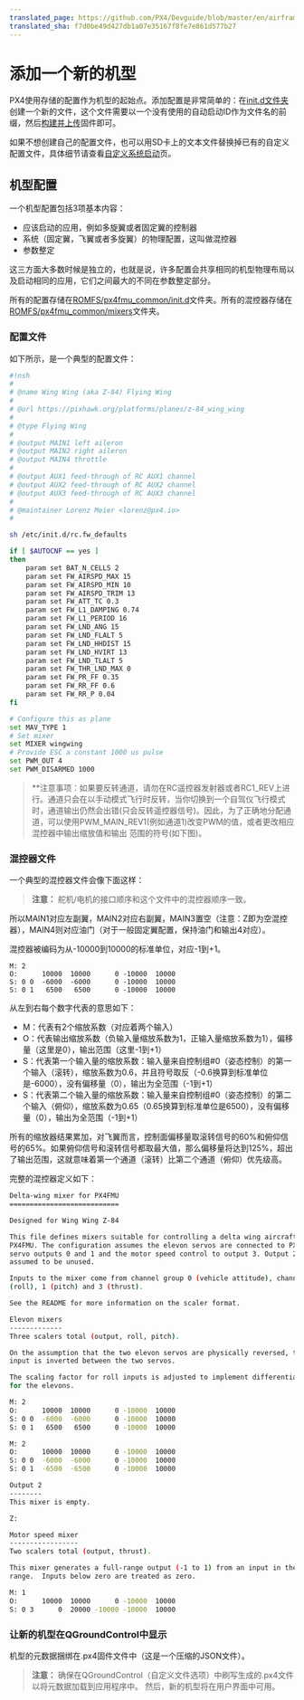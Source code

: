 ```yaml
---
translated_page: https://github.com/PX4/Devguide/blob/master/en/airframes/adding_a_new_frame.md
translated_sha: f7d0be49d427db1a07e35167f8fe7e861d577b27
---
```


# 添加一个新的机型


PX4使用存储的配置作为机型的起始点。添加配置是非常简单的：在[init.d文件夹](https://github.com/PX4/Firmware/tree/master/ROMFS/px4fmu_common/init.d)创建一个新的文件，这个文件需要以一个没有使用的自动启动ID作为文件名的前缀，然后[构建并上传](../setup/building_px4.md)固件即可。

如果不想创建自己的配置文件，也可以用SD卡上的文本文件替换掉已有的自定义配置文件，具体细节请查看[自定义系统启动](../advanced/system_startup.md)页。

## 机型配置

一个机型配置包括3项基本内容：

- 应该启动的应用，例如多旋翼或者固定翼的控制器
- 系统（固定翼，飞翼或者多旋翼）的物理配置，这叫做混控器
- 参数整定

这三方面大多数时候是独立的，也就是说，许多配置会共享相同的机型物理布局以及启动相同的应用，它们之间最大的不同在参数整定部分。

所有的配置存储在[ROMFS/px4fmu_common/init.d](https://github.com/PX4/Firmware/tree/master/ROMFS/px4fmu_common/init.d)文件夹。所有的混控器存储在[ROMFS/px4fmu_common/mixers](https://github.com/PX4/Firmware/tree/master/ROMFS/px4fmu_common/mixers)文件夹。

### 配置文件

如下所示，是一个典型的配置文件：

```bash
#!nsh
#
# @name Wing Wing (aka Z-84) Flying Wing
#
# @url https://pixhawk.org/platforms/planes/z-84_wing_wing
#
# @type Flying Wing
#
# @output MAIN1 left aileron
# @output MAIN2 right aileron
# @output MAIN4 throttle
#
# @output AUX1 feed-through of RC AUX1 channel
# @output AUX2 feed-through of RC AUX2 channel
# @output AUX3 feed-through of RC AUX3 channel
#
# @maintainer Lorenz Meier <lorenz@px4.io>
#

sh /etc/init.d/rc.fw_defaults

if [ $AUTOCNF == yes ]
then
	param set BAT_N_CELLS 2
	param set FW_AIRSPD_MAX 15
	param set FW_AIRSPD_MIN 10
	param set FW_AIRSPD_TRIM 13
	param set FW_ATT_TC 0.3
	param set FW_L1_DAMPING 0.74
	param set FW_L1_PERIOD 16
	param set FW_LND_ANG 15
	param set FW_LND_FLALT 5
	param set FW_LND_HHDIST 15
	param set FW_LND_HVIRT 13
	param set FW_LND_TLALT 5
	param set FW_THR_LND_MAX 0
	param set FW_PR_FF 0.35
	param set FW_RR_FF 0.6
	param set FW_RR_P 0.04
fi

# Configure this as plane
set MAV_TYPE 1
# Set mixer
set MIXER wingwing
# Provide ESC a constant 1000 us pulse
set PWM_OUT 4
set PWM_DISARMED 1000
```
> **注意事项：如果要反转通道，请勿在RC遥控器发射器或者RC1_REV上进行。通道只会在以手动模式飞行时反转，当你切换到一个自驾仪飞行模式时，通道输出仍然会出错(只会反转遥控器信号)。因此，为了正确地分配通道，可以使用PWM_MAIN_REV1(例如通道1)改变PWM的值，或者更改相应混控器中输出缩放值和输出 范围的符号(如下图)。

### 混控器文件

一个典型的混控器文件会像下面这样：

> **注意：** 舵机/电机的接口顺序和这个文件中的混控器顺序一致。


所以MAIN1对应左副翼，MAIN2对应右副翼，MAIN3置空（注意：Z即为空混控器），MAIN4则对应油门（对于一般固定翼配置，保持油门和输出4对应）。

混控器被编码为从-10000到10000的标准单位，对应-1到+1。

```
M: 2
O:      10000  10000      0 -10000  10000
S: 0 0  -6000  -6000      0 -10000  10000
S: 0 1   6500   6500      0 -10000  10000
```

从左到右每个数字代表的意思如下：

- M：代表有2个缩放系数（对应着两个输入）
- O：代表输出缩放系数（负输入量缩放系数为1，正输入量缩放系数为1），偏移量（这里是0），输出范围（这里-1到+1）
- S：代表第一个输入量的缩放系数：输入量来自控制组#0（姿态控制）的第一个输入（滚转），缩放系数为0.6，并且符号取反（-0.6换算到标准单位是-6000），没有偏移量（0），输出为全范围（-1到+1）
- S：代表第二个输入量的缩放系数：输入量来自控制组#0（姿态控制）的第二个输入（俯仰），缩放系数为0.65（0.65换算到标准单位是6500），没有偏移量（0），输出为全范围（-1到+1）

所有的缩放器结果累加，对飞翼而言，控制面偏移量取滚转信号的60%和俯仰信号的65%。如果俯仰信号和滚转信号都取最大值，那么偏移量将达到125%，超出了输出范围，这就意味着第一个通道（滚转）比第二个通道（俯仰）优先级高。

完整的混控器定义如下：

```bash
Delta-wing mixer for PX4FMU
===========================

Designed for Wing Wing Z-84

This file defines mixers suitable for controlling a delta wing aircraft using
PX4FMU. The configuration assumes the elevon servos are connected to PX4FMU
servo outputs 0 and 1 and the motor speed control to output 3. Output 2 is
assumed to be unused.

Inputs to the mixer come from channel group 0 (vehicle attitude), channels 0
(roll), 1 (pitch) and 3 (thrust).

See the README for more information on the scaler format.

Elevon mixers
-------------
Three scalers total (output, roll, pitch).

On the assumption that the two elevon servos are physically reversed, the pitch
input is inverted between the two servos.

The scaling factor for roll inputs is adjusted to implement differential travel
for the elevons.

M: 2
O:      10000  10000      0 -10000  10000
S: 0 0  -6000  -6000      0 -10000  10000
S: 0 1   6500   6500      0 -10000  10000

M: 2
O:      10000  10000      0 -10000  10000
S: 0 0  -6000  -6000      0 -10000  10000
S: 0 1  -6500  -6500      0 -10000  10000

Output 2
--------
This mixer is empty.

Z:

Motor speed mixer
-----------------
Two scalers total (output, thrust).

This mixer generates a full-range output (-1 to 1) from an input in the (0 - 1)
range.  Inputs below zero are treated as zero.

M: 1
O:      10000  10000      0 -10000  10000
S: 0 3      0  20000 -10000 -10000  10000
```

### 让新的机型在QGroundControl中显示

机型的元数据捆绑在.px4固件文件中（这是一个压缩的JSON文件）。

> **注意：** 确保在QGroundControl（自定义文件选项）中刷写生成的.px4文件以将元数据加载到应用程序中。 然后，新的机型将在用户界面中可用。